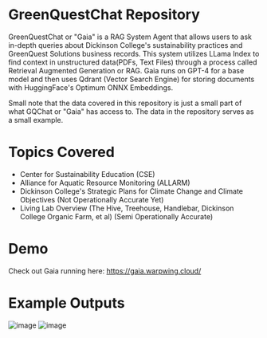 # GreenQuestChat Repository
GreenQuestChat or "Gaia" is a RAG System Agent that allows users to ask in-depth queries about Dickinson College's sustainability practices and GreenQuest Solutions business records. This system utilizes LLama Index to find context in unstructured data(PDFs, Text Files) through a process called Retrieval Augmented Generation or RAG. Gaia runs on GPT-4 for a base model and then uses Qdrant (Vector Search Engine) for storing documents with HuggingFace's Optimum ONNX Embeddings. 

Small note that the data covered in this repository is just a small part of what GQChat or "Gaia" has access to. The data in the repository serves as a small example.
# Topics Covered 
- Center for Sustainability Education (CSE)
- Alliance for Aquatic Resource Monitoring (ALLARM)
- Dickinson College's Strategic Plans for Climate Change and Climate Objectives (Not Operationally Accurate Yet)
- Living Lab Overview (The Hive, Treehouse, Handlebar, Dickinson College Organic Farm, et al) (Semi Operationally Accurate)
# Demo
Check out Gaia running here: https://gaia.warpwing.cloud/

# Example Outputs
![image](https://github.com/WarpWing/GreenQuestChat/assets/28925758/878bb681-7c01-450a-9cc6-c9c8d1addb52)
![image](https://github.com/WarpWing/GreenQuestChat/assets/28925758/ee2cccd3-4a98-467b-a773-9f8258b03fb5)


